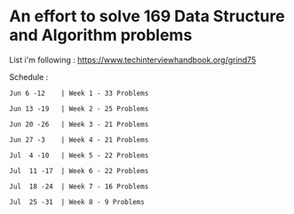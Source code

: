 # An effort to solve 169 Data Structure and Algorithm problems 
List i'm following : https://www.techinterviewhandbook.org/grind75

Schedule : 
```
Jun 6 -12    | Week 1 - 33 Problems

Jun 13 -19   | Week 2 - 25 Problems

Jun 20 -26   | Week 3 - 21 Problems

Jun 27 -3    | Week 4 - 21 Problems

Jul  4 -10   | Week 5 - 22 Problems

Jul  11 -17  | Week 6 - 22 Problems

Jul  18 -24  | Week 7 - 16 Problems

Jul  25 -31  | Week 8 - 9 Problems
```
